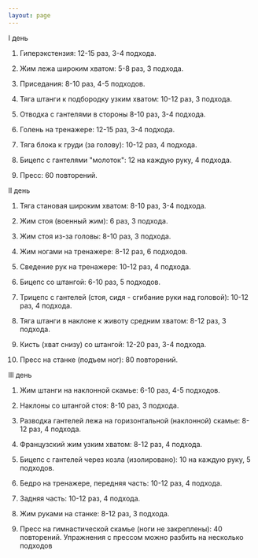 ```yaml
---
layout: page
---
```

I день

 1. Гиперэкстензия: 12-15 раз, 3-4 подхода.

2. Жим лежа широким хватом: 5-8 раз, 3 подхода.

3. Приседания: 8-10 раз, 4-5 подходов.

4. Тяга штанги к подбородку узким хватом: 10-12 раз, 3 подхода.

5. Отводка с гантелями в стороны 8-10 раз, 3-4 подхода.

6. Голень на тренажере: 12-15 раз, 3-4 подхода.

7. Тяга блока к груди (за голову): 10-12 раз, 4 подхода.

8. Бицепс с гантелями "молоток": 12 на каждую руку, 4 подхода.

9. Пресс: 60 повторений.

II день

 1. Тяга становая широким хватом: 8-10 раз, 3-4 подхода.

2. Жим стоя (военный жим): 6 раз, 3 подхода.

3. Жим стоя из-за головы: 8-10 раз, 3 подхода.

4. Жим ногами на тренажере: 8-12 раз, 6 подходов.

5. Сведение рук на тренажере: 10-12 раз, 4 подхода.

6. Бицепс со штангой: 6-10 раз, 5 подходов.

7. Трицепс с гантелей (стоя, сидя - сгибание руки над головой): 10-12 раз, 4 подхода.

8. Тяга штанги в наклоне к животу средним хватом: 8-12 раз, 3 подхода.

9. Кисть (хват снизу) со штангой: 12-20 раз, 3-4 подхода.

10. Пресс на станке (подъем ног): 80 повторений.

 III день

 1. Жим штанги на наклонной скамье: 6-10 раз, 4-5 подходов.

2. Наклоны со штангой стоя: 8-10 раз, 3 подхода.

3. Разводка гантелей лежа на горизонтальной (наклонной) скамье: 8-12 раз, 4 подхода.

4. Французский жим узким хватом: 8-12 раз, 4 подхода.

5. Бицепс с гантелей через козла (изолировано): 10 на каждую руку, 5 подходов.

6. Бедро на тренажере, передняя часть: 10-12 раз, 4 подхода.

7. Задняя часть: 10-12 раз, 4 подхода.

8. Жим руками на станке: 8-12 раз, 3 подхода.

9. Пресс на гимнастической скамье (ноги не закреплены): 40 повторений. Упражнения с прессом можно разбить на несколько подходов